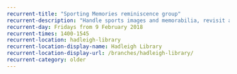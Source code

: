 ```yaml
---
recurrent-title: "Sporting Memories reminiscence group"
recurrent-description: "Handle sports images and memorabilia, revisit and share memories of sport, talk about any kind of sport, take part in quizzes, games and gentle activities and make new friends."
recurrent-day: Fridays from 9 February 2018
recurrent-times: 1400-1545
recurrent-location: hadleigh-library
recurrent-location-display-name: Hadleigh Library
recurrent-location-display-url: /branches/hadleigh-library/
recurrent-category: older
---
```

